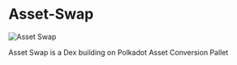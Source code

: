 # Asset-Swap
![Asset Swap](https://github.com/AshutoshSingh00001/Asset-Swap/assets/138657449/114e9834-493e-4efe-8877-8bbed432452f)

Asset Swap is a Dex building on Polkadot Asset Conversion Pallet
